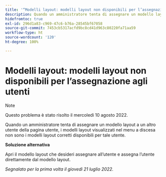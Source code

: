 ```yaml
---
title: '“Modelli layout: modelli layout non disponibili per l’assegnazione agli utenti”'
description: Quando un amministratore tenta di assegnare un modello layout a un altro utente della pagina utente, i modelli layout visualizzati nel menu a discesa non sono i modelli layout corretti disponibili per tale utente.
hidefromtoc: true
exl-id: 296d1a83-c969-47c6-b76a-28545bf67058
source-git-commit: 7453cb5317acfd9bc8cd41d963c80220fa71aa59
workflow-type: ht
source-wordcount: '120'
ht-degree: 100%

---
```


# Modelli layout: modelli layout non disponibili per l’assegnazione agli utenti

>[!NOTE]
>
>Questo problema è stato risolto il mercoledì 10 agosto 2022.

Quando un amministratore tenta di assegnare un modello layout a un altro utente della pagina utente, i modelli layout visualizzati nel menu a discesa non sono i modelli layout corretti disponibili per tale utente.

**Soluzione alternativa**

Apri il modello layout che desideri assegnare all’utente e assegna l’utente direttamente dal modello layout.

_Segnalato per la prima volta il giovedì 21 luglio 2022._

